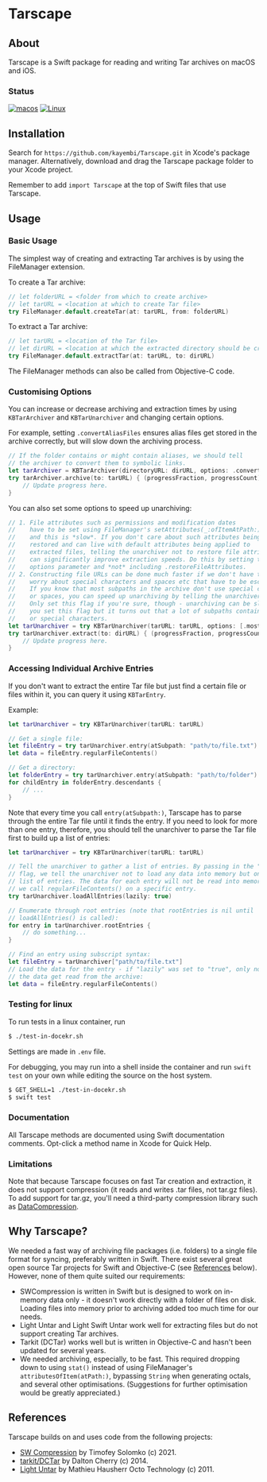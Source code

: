 # Tarscape


## About

Tarscape is a Swift package for reading and writing Tar archives on macOS and iOS.

### Status
[![macos](https://github.com/petershaw/Tarscape/actions/workflows/macos.yml/badge.svg)](https://github.com/petershaw/Tarscape/actions/workflows/macos.yml)
[![Linux](https://github.com/petershaw/Tarscape/actions/workflows/linux.yml/badge.svg)](https://github.com/petershaw/Tarscape/actions/workflows/linux.yml)


## Installation

Search for `https://github.com/kayembi/Tarscape.git` in Xcode's package manager. Alternatively, download and drag the 
Tarscape package folder to your Xcode project.

Remember to add `import Tarscape` at the top of Swift files that use Tarscape.


## Usage

### Basic Usage

The simplest way of creating and extracting Tar archives is by using the FileManager extension.

To create a Tar archive:

```swift
// let folderURL = <folder from which to create archive>
// let tarURL = <location at which to create Tar file>
try FileManager.default.createTar(at: tarURL, from: folderURL)
```

To extract a Tar archive:

```swift
// let tarURL = <location of the Tar file>
// let dirURL = <location at which the extracted directory should be created>
try FileManager.default.extractTar(at: tarURL, to: dirURL)
```

The FileManager methods can also be called from Objective-C code.

### Customising Options

You can increase or decrease archiving and extraction times by using `KBTarArchiver` and `KBTarUnarchiver` and changing 
certain options.

For example, setting `.convertAliasFiles` ensures alias files get stored in the archive correctly, but will slow down 
the archiving process.

```swift
// If the folder contains or might contain aliases, we should tell 
// the archiver to convert them to symbolic links.
let tarArchiver = KBTarArchiver(directoryURL: dirURL, options: .convertAliasFiles)
try tarArchiver.archive(to: tarURL) { (progressFraction, progressCount) in
    // Update progress here.
}
```

You can also set some options to speed up unarchiving:

```swift
// 1. File attributes such as permissions and modification dates 
//    have to be set using FileManager's setAttributes(_:ofItemAtPath:) 
//    and this is *slow*. If you don't care about such attributes being 
//    restored and can live with default attributes being applied to 
//    extracted files, telling the unarchiver not to restore file attributes
//    can significantly improve extraction speeds. Do this by setting the
//    options parameter and *not* including .restoreFileAttributes.
// 2. Constructing file URLs can be done much faster if we don't have to 
//    worry about special characters and spaces etc that have to be escaped.
//    If you know that most subpaths in the archive don't use special characters
//    or spaces, you can speed up unarchiving by telling the unarchiver as much.
//    Only set this flag if you're sure, though - unarchiving can be slower if
//    you set this flag but it turns out that a lot of subpaths contain spaces
//    or special characters.
let tarUnarchiver = try KBTarUnarchiver(tarURL: tarURL, options: [.mostSubpathsCanBeUnescaped])
try tarUnarchiver.extract(to: dirURL) { (progressFraction, progressCount) in
    // Update progress here.
}

```

### Accessing Individual Archive Entries

If you don't want to extract the entire Tar file but just find a certain file or files within it, you can query it 
using `KBTarEntry`.

Example:

```swift
let tarUnarchiver = try KBTarUnarchiver(tarURL: tarURL)

// Get a single file:
let fileEntry = try tarUnarchiver.entry(atSubpath: "path/to/file.txt")
let data = fileEntry.regularFileContents()

// Get a directory:
let folderEntry = try tarUnarchiver.entry(atSubpath: "path/to/folder")
for childEntry in folderEntry.descendants {
    // ...
}
```

Note that every time you call `entry(atSubpath:)`, Tarscape has to parse through the entire Tar file until it finds 
the entry. If you need to look for more than one entry, therefore, you should tell the unarchiver to parse the Tar file 
first to build up a list of entries:

```swift
let tarUnarchiver = try KBTarUnarchiver(tarURL: tarURL)

// Tell the unarchiver to gather a list of entries. By passing in the "lazily" 
// flag, we tell the unarchiver not to load any data into memory but only the 
// list of entries. The data for each entry will not be read into memory until 
// we call regularFileContents() on a specific entry.
try tarUnarchiver.loadAllEntries(lazily: true)

// Enumerate through root entries (note that rootEntries is nil until 
// loadAllEntries() is called):
for entry in tarUnarchiver.rootEntries {
    // do something...
}

// Find an entry using subscript syntax:
let fileEntry = tarUnarchiver["path/to/file.txt"]
// Load the data for the entry - if "lazily" was set to "true", only now does 
// the data get read from the archive:
let data = fileEntry.regularFileContents()

```
### Testing for linux
To run tests in a linux container, run 

```bash
$ ./test-in-docekr.sh
```
Settings are made in `.env` file. 

For debugging, you may run into a shell inside the container and run `swift test` on your own while editing the source 
on the host system.

```bash
$ GET_SHELL=1 ./test-in-docekr.sh
$ swift test
```

### Documentation

All Tarscape methods are documented using Swift documentation comments. Opt-click a method name in Xcode for Quick Help.

### Limitations

Note that because Tarscape focuses on fast Tar creation and extraction, it does not support compression (it reads and 
writes .tar files, not tar.gz files). To add support for tar.gz, you'll need a third-party compression library such 
as [DataCompression](https://github.com/mw99/DataCompression).


## Why Tarscape?

We needed a fast way of archiving file packages (i.e. folders) to a single file format for syncing, preferably written 
in Swift. There exist several great open source Tar projects for Swift and Objective-C (see [References](#References) 
below). However, none of them quite suited our requirements:

- SWCompression is written in Swift but is designed to work on in-memory data only - it doesn't work directly with a folder of files on disk. Loading files into memory prior to archiving added too much time for our needs.
- Light Untar and Light Swift Untar work well for extracting files but do not support creating Tar archives.
- Tarkit (DCTar) works well but is written in Objective-C and hasn't been updated for several years.
- We needed archiving, especially, to be fast. This required dropping down to using `stat()` instead of using FileManager's `attributesOfItem(atPath:)`, bypassing `String` when generating octals, and several other optimisations. (Suggestions for further optimisation would be greatly appreciated.)


## References

Tarscape builds on and uses code from the following projects:

- [SW Compression](https://github.com/tsolomko/SWCompression) by Timofey Solomko (c) 2021.
- [tarkit/DCTar](https://github.com/daltoniam/tarkit) by Dalton Cherry (c) 2014.
- [Light Untar](https://github.com/mhausherr/Light-Untar-for-iOS/tree/b76f908f0a3b2d96ed5909938ab45a329f58cdf2) by Mathieu Hausherr Octo Technology (c) 2011.



